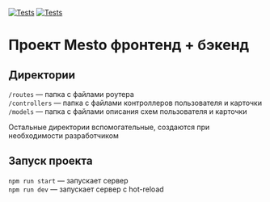 [![Tests](https://github.com/grishajesus/express-mesto-gha/actions/workflows/tests-13-sprint.yml/badge.svg)](https://github.com/grishajesus/express-mesto-gha/actions/workflows/tests-13-sprint.yml) [![Tests](https://github.com/grishajesus/express-mesto-gha/actions/workflows/tests-14-sprint.yml/badge.svg)](https://github.com/grishajesus/express-mesto-gha/actions/workflows/tests-14-sprint.yml)

# Проект Mesto фронтенд + бэкенд

## Директории

`/routes` — папка с файлами роутера  
`/controllers` — папка с файлами контроллеров пользователя и карточки  
`/models` — папка с файлами описания схем пользователя и карточки

Остальные директории вспомогательные, создаются при необходимости разработчиком

## Запуск проекта

`npm run start` — запускает сервер  
`npm run dev` — запускает сервер с hot-reload
